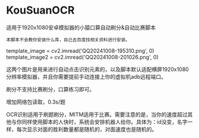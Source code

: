# KouSuanOCR
适用于1920x1080安卓模拟器的小猿口算自动刷分&自动比赛脚本

`本脚本不会教你安装什么库，自己去百度找相关资料进行安装。`


template_image = cv2.imread('QQ20241008-195310.png', 0)  <br>
template_image2 = cv2.imread('QQ20241008-201026.png', 0)  


这两个图片是用来进行自动点击识别元素的，以及脚本默认适配横屏1920x1080分辨率模拟器，并且你需要提前手动连接上你的虚拟机adb远程端口。

刷分不支持比赛刷分，口算练习即可。


增加网络包读取，0.3s/题

OCR识别适用于刷题刷分，MITM适用于比赛。需要注意的是，当你的速度超过其他与你同样使用脚本的人快时，系统会安排机器人给你。具体为：id没变，名字一样，每次显示对面的胜利数量都是随机的，对面速度也是随机的。
